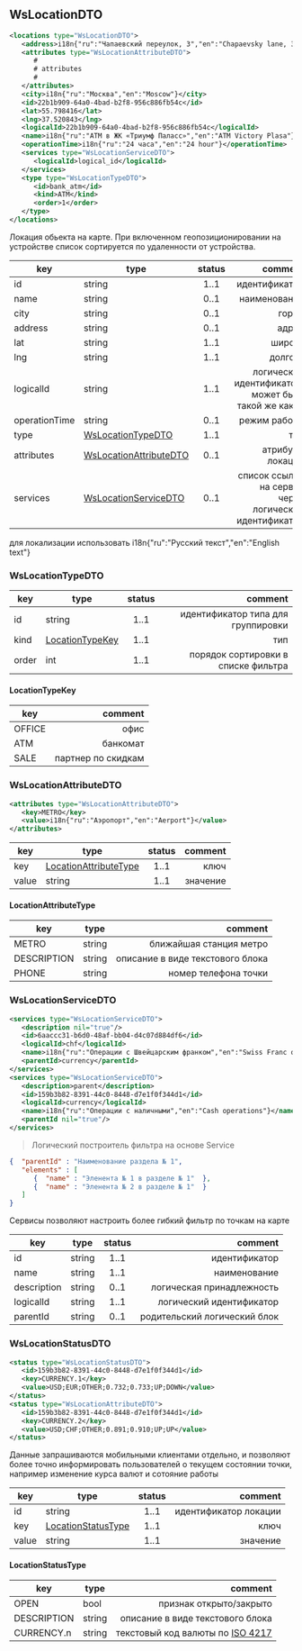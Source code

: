 ## WsLocationDTO

```xml
<locations type="WsLocationDTO">
   <address>i18n{"ru":"Чапаевский переулок, 3","en":"Chapaevsky lane, 3"}</address>
   <attributes type="WsLocationAttributeDTO">
      #
      # attributes
      #
   </attributes>
   <city>i18n{"ru":"Москва","en":"Moscow"}</city>
   <id>22b1b909-64a0-4bad-b2f8-956c886fb54c</id>
   <lat>55.798416</lat>
   <lng>37.520843</lng>
   <logicalId>22b1b909-64a0-4bad-b2f8-956c886fb54c</logicalId>
   <name>i18n{"ru":"АТМ в ЖК «Триумф Паласс»","en":"ATM Victory Plasa"}</name>
   <operationTime>i18n{"ru":"24 часа","en":"24 hour"}</operationTime>
   <services type="WsLocationServiceDTO">
      <logicalId>logical_id</logicalId>
   </services>
   <type type="WsLocationTypeDTO">
      <id>bank_atm</id>
      <kind>ATM</kind>
      <order>1</order>
   </type>
</locations>
```

Локация обьекта на карте. При включенном геопозиционировании на устройстве список сортируется по удаленности от устройства.

key | type | status | comment
--- | ---- | :----: | ---:
id | string | 1..1 | идентификатор
name | string | 0..1 | наименование
city | string | 0..1 | город
address | string | 0..1 | адрес
lat | string | 1..1 | широта
lng | string | 1..1 | долгота
logicalId | string | 1..1 | логический идентификатор, может быть такой же как id
operationTime | string | 0..1 | режим работы
type | [WsLocationTypeDTO](#wslocationtypedto) | 1..1 | тип
attributes | [WsLocationAttributeDTO](#wslocationattributedto) | 0..1 | атрибуты локации
services | [WsLocationServiceDTO](#wslocationservicedto) | 0..1 | список ссылок на сервис через логический идентификатор

<aside class="notice">для локализации использовать i18n{"ru":"Русский текст","en":"English text"}</aside>

### WsLocationTypeDTO

key | type | status | comment
--- | ---- | :----: | ---:
id | string | 1..1 | идентификатор типа для группировки
kind | [LocationTypeKey](#locationtypekey) | 1..1 | тип
order | int | 1..1 | порядок сортировки в списке фильтра

#### LocationTypeKey

key | comment
--- | ---:
OFFICE | офис
ATM | банкомат
SALE | партнер по скидкам

### WsLocationAttributeDTO

```xml
<attributes type="WsLocationAttributeDTO">
   <key>METRO</key>
   <value>i18n{"ru":"Аэропорт","en":"Aerport"}</value>
</attributes>
```

key | type | status | comment
--- | ---- | :----: | ---:
key | [LocationAttributeType](#locationattributetype) | 1..1 | ключ
value | string | 1..1 | значение

#### LocationAttributeType

key | type | comment
--- | ---- | ---:
METRO | string | ближайшая станция метро
DESCRIPTION | string | описание в виде текстового блока
PHONE | string | номер телефона точки

### WsLocationServiceDTO

```xml
<services type="WsLocationServiceDTO">
   <description nil="true"/>
   <id>6aaccc31-b6d0-48af-bb04-d4c07d884df6</id>
   <logicalId>chf</logicalId>
   <name>i18n{"ru":"Операции с Швейцарским франком","en":"Swiss Franc operations"}</name>
   <parentId>currency</parentId>
</services>
<services type="WsLocationServiceDTO">
   <description>parent</description>
   <id>159b3b82-8391-44c0-8448-d7e1f0f344d1</id>
   <logicalId>currency</logicalId>
   <name>i18n{"ru":"Операции с наличными","en":"Cash operations"}</name>
   <parentId nil="true"/>
</services>
```

> Логический построитель фильтра на основе Service

```json
{  "parentId" : "Наименование раздела № 1",
   "elements" : [
      {  "name" : "Эленента № 1 в разделе № 1"  },
      {  "name" : "Эленента № 2 в разделе № 1"  }
   ]
}
```

Сервисы позволяют настроить более гибкий фильтр по точкам на карте

key | type | status | comment
--- | ---- | :----: | ---:
id | string | 1..1 | идентификатор
name | string | 1..1 | наименование
description | string | 0..1 | логическая принадлежность
logicalId | string | 1..1 | логический идентификатор
parentId | string | 0..1 | родительский логический блок

### WsLocationStatusDTO

```xml
<status type="WsLocationStatusDTO">
   <id>159b3b82-8391-44c0-8448-d7e1f0f344d1</id>
   <key>CURRENCY.1</key>
   <value>USD;EUR;OTHER;0.732;0.733;UP;DOWN</value>
</status>
<status type="WsLocationAttributeDTO">
   <id>159b3b82-8391-44c0-8448-d7e1f0f344d1</id>
   <key>CURRENCY.2</key>
   <value>USD;CHF;OTHER;0.891;0.910;UP;UP</value>
</status>
```
Данные запрашиваются мобильными клиентами отдельно, и позволяют более точно информировать пользователей о текущем состоянии точки, например изменение курса валют и сотояние работы

key | type | status | comment
--- | ---- | :----: | ---:
id | string | 1..1 | идентификатор локации
key | [LocationStatusType](#locationstatustype) | 1..1 | ключ
value | string | 1..1 | значение

#### LocationStatusType

key | type | comment
--- | ---- | ---:
OPEN | bool | признак открыто/закрыто
DESCRIPTION | string | описание в виде текстового блока
CURRENCY.n | string | текстовый код валюты по [ISO 4217](https://ru.wikipedia.org/wiki/ISO_4217)
